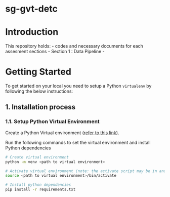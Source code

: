 # sg-gvt-detc


# Introduction 
This repository holds:
    - codes and necessary documents for each assesment sections
    - Section 1 : Data Pipeline
    - 


# Getting Started
To get started on your local you need to setup a Python `virtualenv` by following the below instructions:

## 1.	Installation process

### 1.1. Setup Python Virtual Environment
Create a Python Virtual environment ([refer to this link](https://docs.python.org/3/library/venv.html)).

Run the following commands to set the virtual environment and install Python dependencies

```bash
# Create virtual environment
python -m venv <path to virtual environment>

# Activate virtual environment (note: the activate script may be in another location within the venv)
source <path to virtual environment>/bin/activate

# Install python dependencies
pip install -r requirements.txt
```
